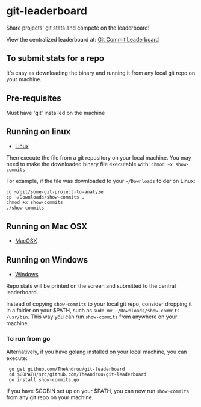 # git-leaderboard

Share projects' git stats and compete on the leaderboard!

View the centralized leaderboard at: [Git Commit Leaderboard](https://backend-gl.appspot.com/)

## To submit stats for a repo

It's easy as downloading the binary and running it from any local git repo on your machine.

## Pre-requisites

Must have 'git' installed on the machine

## Running on linux

* [Linux](https://github.com/TheAndruu/git-leaderboard/raw/master/build/show-commits)

Then execute the file from a git repository on your local machine.  You may need to make the downloaded binary file executable with: `chmod +x show-commits`

For example, if the file was downloaded to your `~/Downloads` folder on Linux:

    cd ~/git/some-git-project-to-analyze
    cp ~/Downloads/show-commits .
    chmod +x show-commits
    ./show-commits

## Running on Mac OSX

* [MacOSX](https://github.com/TheAndruu/git-leaderboard/raw/master/build/show-commits-mac)

## Running on Windows

* [Windows](https://github.com/TheAndruu/git-leaderboard/raw/master/build/show-commits.exe)


Repo stats will be printed on the screen and submitted to the central leaderboard.

Instead of copying `show-commits` to your local git repo, consider dropping it in a folder on your $PATH, such as `sudo mv ~/Downloads/show-commits /usr/bin`.  This way you can run `show-commits` from anywhere on your machine.

### To run from go

Alternatively, if you have golang installed on your local machine, you can execute:

     go get github.com/TheAndruu/git-leaderboard
     cd $GOPATH/src/github.com/TheAndruu/git-leaderboard
     go install show-commits.go

If you have $GOBIN set up on your $PATH, you can now run `show-commits` from any git repo on your machine.
